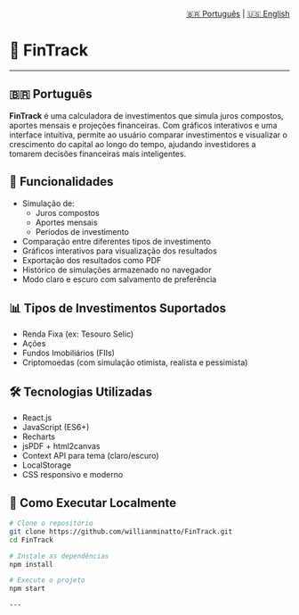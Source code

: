 <p align="right">
  <a href="#-português">🇧🇷 Português</a> | <a href="#-english">🇺🇸 English</a>
</p>

# 💸 FinTrack

---

## 🇧🇷 Português

**FinTrack** é uma calculadora de investimentos que simula juros compostos, aportes mensais e projeções financeiras. Com gráficos interativos e uma interface intuitiva, permite ao usuário comparar investimentos e visualizar o crescimento do capital ao longo do tempo, ajudando investidores a tomarem decisões financeiras mais inteligentes.

## 🚀 Funcionalidades

- Simulação de:
  - Juros compostos
  - Aportes mensais
  - Períodos de investimento
- Comparação entre diferentes tipos de investimento
- Gráficos interativos para visualização dos resultados
- Exportação dos resultados como PDF
- Histórico de simulações armazenado no navegador
- Modo claro e escuro com salvamento de preferência

## 📊 Tipos de Investimentos Suportados

- Renda Fixa (ex: Tesouro Selic)
- Ações
- Fundos Imobiliários (FIIs)
- Criptomoedas (com simulação otimista, realista e pessimista)

## 🛠️ Tecnologias Utilizadas

- React.js
- JavaScript (ES6+)
- Recharts
- jsPDF + html2canvas
- Context API para tema (claro/escuro)
- LocalStorage
- CSS responsivo e moderno

## 🧪 Como Executar Localmente

```bash
# Clone o repositório
git clone https://github.com/willianminatto/FinTrack.git
cd FinTrack

# Instale as dependências
npm install

# Execute o projeto
npm start

---

